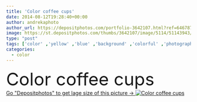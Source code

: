 ```yaml
---
title: 'Color coffee cups'
date: 2014-08-12T19:28:40+00:00
author: andrekaphoto
author_url: https://depositphotos.com/portfolio-3642107.html?ref=64678756
image: https://st.depositphotos.com/thumbs/3642107/image/5114/51143943/api_thumb_450.jpg?forcejpeg=true
type: "post"
tags: ['color' ,'yellow' ,'blue' ,'background' ,'colorful' ,'photography' ,'paper' ,'birthday' ,'day' ,'festive' ,'simplicity' ,'valentine' ,'art' ,'love' ,'summer' ,'spring' ,'morning' ,'texture' ,'autumn' ,'floral' ,'fall' ,'cup' ,'sweet' ,'coffee' ,'french' ,'old' ,'photo' ,'picture' ,'retro' ,'vintage' ,'fashion' ,'turquoise' ,'pink' ,'pastel' ,'authentic' ,'fashioned' ,'wedding' ,'cafe' ,'fingers' ,'lifestyle' ,'wallpaper' ,'chic' ,'mother' ,'mint' ,'filter' ,'afternoon' ,'cups' ,'ladies' ,'80s' ,'girly' ]
categories: 
  - color
---
```

<div aling="center">
            <font size="60"> Color coffee cups</font>   
</div>
<div>
    <a href='https://st.depositphotos.com/thumbs/3642107/image/5114/51143943/api_thumb_450.jpg?forcejpeg=true?ref=64678756' target=_blank > Go "Depositphotos" to get lage size of this picture ->
        <img href='https://st.depositphotos.com/thumbs/3642107/image/5114/51143943/api_thumb_450.jpg?forcejpeg=true?ref=64678756' src='https://st.depositphotos.com/3642107/5114/i/950/depositphotos_51143943-stock-photo-color-coffee-cups.jpg?forcejpeg=true' alt='Color coffee cups' >
    </a>
</div>
